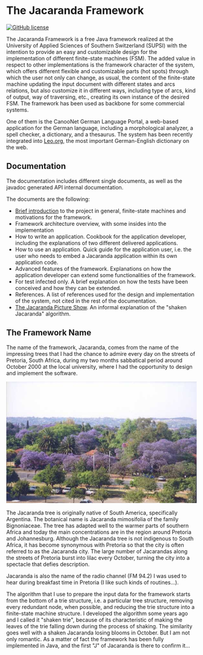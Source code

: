 The Jacaranda Framework
============
[![GitHub license](https://img.shields.io/badge/license-Apache%202-blue.svg)](https://raw.githubusercontent.com/apache/opennlp/master/LICENSE)

The Jacaranda Framework is a free Java framework realized at the University of Applied Sciences of Southern Switzerland (SUPSI) with the intention to provide an easy and customizable design for the implementation of different finite-state machines (FSM). 
The added value in respect to other implementations is the framework character of the system, which offers different flexible and customizable parts (hot spots) through which the user not only can change, as usual, the content of the finite-state machine updating the input document with different states and arcs relations, but also customize it in different ways, including type of arcs, kind of output, way of traversing, etc., creating its own instance of the desired FSM. The framework has been used as backbone for some commercial systems. 

One of them is the CanooNet German Language Portal, a web-based application for the German language, including a morphological analyzer, a spell checker, a dictionary, and a thesaurus. The system has been recently integrated into [Leo.org](https://dict.leo.org/pages/about/ende/canoonet_de.html), the most important German-English dictionary on the web. 

## Documentation

The documentation includes different single documents, as well as the javadoc generated API internal documentation. 

The documents are the following:
- [Brief introduction](./documentation/introduction/introduction.md) to the project in general,  finite-state machines and motivations for the framework.
- Framework architecture overview, with some insides into the implementation
- How to write an application. Cookbook for the application developer, including the explanations of two different delivered applications.
- How to use an application. Quick guide for the application user, i.e. the user who needs to embed a Jacaranda application within its own application code.
- Advanced features of the framework. Explanations on how the application developer can extend some functionalities of the framework.
- For test infected only. A brief explanation on how the tests have been conceived and how they can be extended.
- References. A list of references used for the design and implementation of the system, not cited in the rest of the documentation.
- [The Jacaranda Picture Show](./documentation/show/show.md). An informal explanation of the "shaken Jacaranda" algorithm.
                           
## The Framework Name

The name of the framework, Jacaranda, comes from the name of the impressing trees that I had the chance to admire every day on the streets of Pretoria, South Africa, during my two months sabbatical period around October 2000 at the local university, where I had the opportunity to design and implement the software.
    
![alt text](./documentation/show/images/overview.JPEG "Overview")

The Jacaranda tree is originally native of South America, specifically Argentina. The botanical name is Jacaranda mimosifolia of the family Bignoniaceae. The tree has adapted well to the warmer parts of southern Africa and today the main concentrations are in the region around Pretoria and Johannesburg.
Although the Jacaranda tree is not indigenous to South Africa, it has become synonymous with Pretoria so that the city is often referred to as the Jacaranda city. The large number of Jacarandas along the streets of Pretoria burst into lilac every October, turning the city into a spectacle that defies description.

Jacaranda is also the name of the radio channel (FM 94.2) I was used to hear during breakfast time in Pretoria (I like such kinds of routines...).

The algorithm that I use to prepare the input data for the framework starts from the bottom of a trie structure, i.e. a particular tree structure, removing every redundant node, when possible, and reducing the trie structure into a finite-state machine structure. I developed the algorithm some years ago and I called it "shaken trie", because of its characteristic of making the leaves of the trie falling down during the process of shaking. The similarity goes well with a shaken Jacaranda losing blooms in October.
But I am not only romantic. As a matter of fact the framework has been fully implemented in Java, and the first "J" of Jacaranda is there to confirm it...
